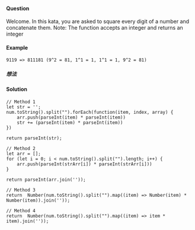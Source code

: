 #### Question
Welcome. In this kata, you are asked to square every digit of a number and concatenate them. Note: The function accepts an integer and returns an integer
#### Example
```
9119 => 811181 (9^2 = 81, 1^1 = 1, 1^1 = 1, 9^2 = 81)
```

##### 想法


#### Solution
```
// Method 1
let str = '';
num.toString().split("").forEach(function(item, index, array) {
    arr.push(parseInt(item) * parseInt(item))
    str += (parseInt(item) * parseInt(item))
})

return parseInt(str);
```

```
// Method 2
let arr = [];
for (let i = 0; i < num.toString().split("").length; i++) {
    arr.push(parseInt(strArr[i]) * parseInt(strArr[i]))
}

return parseInt(arr.join(''));

```

```
// Method 3
return  Number(num.toString().split("").map((item) => Number(item) * Number(item)).join(''));
```

```
// Method 4
return  Number(num.toString().split("").map((item) => item * item).join(''));
```